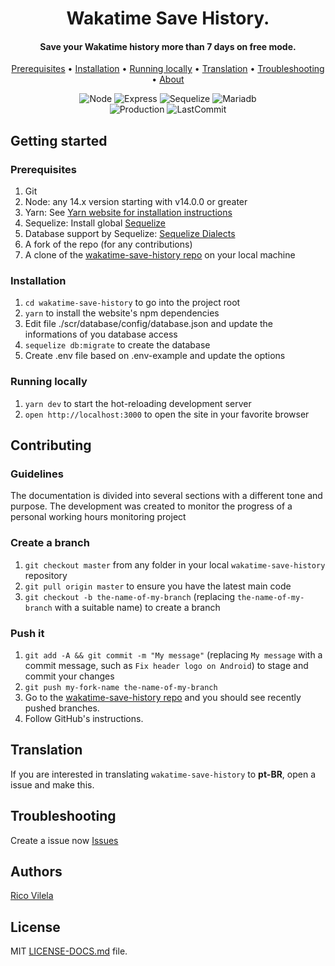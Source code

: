 <h1 align="center">
	Wakatime Save History.
</h1>

<h4 align="center">Save your Wakatime history more than 7 days on free mode.</h4>

<p align="center">
  <a href="#prerequisites">Prerequisites</a> • <a href="#installation">Installation</a> • <a href="#running">Running locally</a> • <a href="#translation">Translation</a> • <a href="#troubleshooting">Troubleshooting</a> • <a href="#about">About</a>
</p>

<center>
<p>

![Node](https://img.shields.io/badge/node-14.17.1-brightgreen) ![Express](https://img.shields.io/badge/express-4.17.1-yellow) ![Sequelize](https://img.shields.io/badge/sequelize-6.6.2-informational) ![Mariadb](https://img.shields.io/badge/mariadb-10.3.27-9cf)<br />
![Production](https://img.shields.io/badge/production-60%25-orange) ![LastCommit](https://img.shields.io/badge/last%20commit-Jul-blue)

</p>
</center>

## Getting started

### Prerequisites

1. Git
1. Node: any 14.x version starting with v14.0.0 or greater
1. Yarn: See [Yarn website for installation instructions](https://yarnpkg.com/lang/en/docs/install/)
1. Sequelize: Install global [Sequelize](https://sequelize.org/)
1. Database support by Sequelize: [Sequelize Dialects](https://sequelize.org/master/manual/dialect-specific-things.html#underlying-connector-libraries)
1. A fork of the repo (for any contributions)
1. A clone of the [wakatime-save-history repo](https://github.com/ricovilela/wakatime-save-history) on your local machine

### Installation

1. `cd wakatime-save-history` to go into the project root
1. `yarn` to install the website's npm dependencies
1. Edit file ./scr/database/config/database.json and update the informations of you database access
1. `sequelize db:migrate` to create the database
1. Create .env file based on .env-example and update the options

### Running locally

1. `yarn dev` to start the hot-reloading development server
1. `open http://localhost:3000` to open the site in your favorite browser

## Contributing

### Guidelines

The documentation is divided into several sections with a different tone and purpose. The development was created to monitor the progress of a personal working hours monitoring project

### Create a branch

1. `git checkout master` from any folder in your local `wakatime-save-history` repository
1. `git pull origin master` to ensure you have the latest main code
1. `git checkout -b the-name-of-my-branch` (replacing `the-name-of-my-branch` with a suitable name) to create a branch

### Push it

1. `git add -A && git commit -m "My message"` (replacing `My message` with a commit message, such as `Fix header logo on Android`) to stage and commit your changes
1. `git push my-fork-name the-name-of-my-branch`
1. Go to the [wakatime-save-history repo](https://github.com/ricovilela/wakatime-save-history) and you should see recently pushed branches.
1. Follow GitHub's instructions.

## Translation

If you are interested in translating `wakatime-save-history` to **pt-BR**, open a issue and make this.

## Troubleshooting

Create a issue now [Issues](https://github.com/ricovilela/wakatime-save-history/issues)

## Authors

<a href="https://github.com/ricovilela">Rico Vilela</a>

## License
MIT [LICENSE-DOCS.md](https://github.com/ricovilela/wakatime-save-history/blob/master/LICENSE) file.
